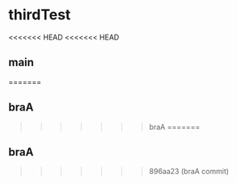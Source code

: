 # thirdTest
<<<<<<< HEAD
<<<<<<< HEAD
## main
=======
## braA
>>>>>>> braA
=======
## braA
>>>>>>> 896aa23 (braA commit)
